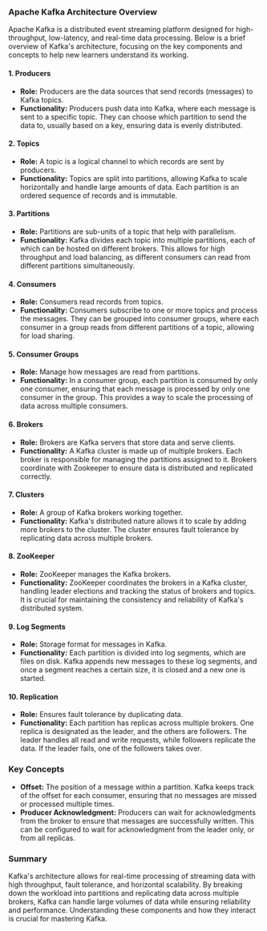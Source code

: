### Apache Kafka Architecture Overview

Apache Kafka is a distributed event streaming platform designed for high-throughput, low-latency, and real-time data processing. Below is a brief overview of Kafka's architecture, focusing on the key components and concepts to help new learners understand its working.

#### 1. **Producers**
   - **Role:** Producers are the data sources that send records (messages) to Kafka topics.
   - **Functionality:** Producers push data into Kafka, where each message is sent to a specific topic. They can choose which partition to send the data to, usually based on a key, ensuring data is evenly distributed.

#### 2. **Topics**
   - **Role:** A topic is a logical channel to which records are sent by producers.
   - **Functionality:** Topics are split into partitions, allowing Kafka to scale horizontally and handle large amounts of data. Each partition is an ordered sequence of records and is immutable.

#### 3. **Partitions**
   - **Role:** Partitions are sub-units of a topic that help with parallelism.
   - **Functionality:** Kafka divides each topic into multiple partitions, each of which can be hosted on different brokers. This allows for high throughput and load balancing, as different consumers can read from different partitions simultaneously.

#### 4. **Consumers**
   - **Role:** Consumers read records from topics.
   - **Functionality:** Consumers subscribe to one or more topics and process the messages. They can be grouped into consumer groups, where each consumer in a group reads from different partitions of a topic, allowing for load sharing.

#### 5. **Consumer Groups**
   - **Role:** Manage how messages are read from partitions.
   - **Functionality:** In a consumer group, each partition is consumed by only one consumer, ensuring that each message is processed by only one consumer in the group. This provides a way to scale the processing of data across multiple consumers.

#### 6. **Brokers**
   - **Role:** Brokers are Kafka servers that store data and serve clients.
   - **Functionality:** A Kafka cluster is made up of multiple brokers. Each broker is responsible for managing the partitions assigned to it. Brokers coordinate with Zookeeper to ensure data is distributed and replicated correctly.

#### 7. **Clusters**
   - **Role:** A group of Kafka brokers working together.
   - **Functionality:** Kafka's distributed nature allows it to scale by adding more brokers to the cluster. The cluster ensures fault tolerance by replicating data across multiple brokers.

#### 8. **ZooKeeper**
   - **Role:** ZooKeeper manages the Kafka brokers.
   - **Functionality:** ZooKeeper coordinates the brokers in a Kafka cluster, handling leader elections and tracking the status of brokers and topics. It is crucial for maintaining the consistency and reliability of Kafka's distributed system.

#### 9. **Log Segments**
   - **Role:** Storage format for messages in Kafka.
   - **Functionality:** Each partition is divided into log segments, which are files on disk. Kafka appends new messages to these log segments, and once a segment reaches a certain size, it is closed and a new one is started.

#### 10. **Replication**
   - **Role:** Ensures fault tolerance by duplicating data.
   - **Functionality:** Each partition has replicas across multiple brokers. One replica is designated as the leader, and the others are followers. The leader handles all read and write requests, while followers replicate the data. If the leader fails, one of the followers takes over.

### Key Concepts

- **Offset:** The position of a message within a partition. Kafka keeps track of the offset for each consumer, ensuring that no messages are missed or processed multiple times.
- **Producer Acknowledgment:** Producers can wait for acknowledgments from the broker to ensure that messages are successfully written. This can be configured to wait for acknowledgment from the leader only, or from all replicas.

### Summary

Kafka's architecture allows for real-time processing of streaming data with high throughput, fault tolerance, and horizontal scalability. By breaking down the workload into partitions and replicating data across multiple brokers, Kafka can handle large volumes of data while ensuring reliability and performance. Understanding these components and how they interact is crucial for mastering Kafka.
